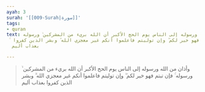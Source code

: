 ```yaml
---
ayah: 3
surah: '[[009-Surah|سورة]]'
tags:
- quran
text: وأذان من الله ورسوله إلى الناس يوم الحج الأكبر أن الله بريء من المشركين ۙ ورسوله
  ۚ فإن تبتم فهو خير لكم ۖ وإن توليتم فاعلموا أنكم غير معجزي الله ۗ وبشر الذين كفروا
  بعذاب أليم

---
```

> وأذان من الله ورسوله إلى الناس يوم الحج الأكبر أن الله بريء من المشركين ۙ ورسوله ۚ فإن تبتم فهو خير لكم ۖ وإن توليتم فاعلموا أنكم غير معجزي الله ۗ وبشر الذين كفروا بعذاب أليم
